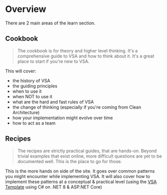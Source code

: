 # Overview

There are 2 main areas of the learn section.

## Cookbook 

> The cookbook is for theory and higher level thinking. It's a comprehensive guide to VSA and how to think about it. It's a great place to start if you're new to VSA.

This will cover:

- the history of VSA
- the guiding principles
- when to use it
- when NOT to use it
- what are the hard and fast rules of VSA
- the change of thinking (especially if you're coming from Clean Architecture)
- how your implementation might evolve over time
- how to act as a team

## Recipes

> The recipes are strictly practical guides, that are hands-on. Beyond trivial examples that exist online, more difficult questions are yet to be documented well. This is the place to go for those.

This is the more hands on side of the site. It goes over common patterns you might encounter while implementing VSA. It will also cover how to implement these patterns at a conceptual & practical level (using the [VSA Template](https://github.com/Hona/VerticalSliceArchitecture) using C# on .NET 8 & ASP.NET Core)